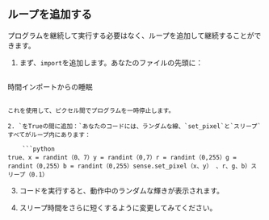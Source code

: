 ## ループを追加する

プログラムを継続して実行する必要はなく、ループを追加して継続することができます。

1. まず、`import`を追加します。あなたのファイルの先頭に：
    
    ```python
時間インポートからの睡眠
```

これを使用して、ピクセル間でプログラムを一時停止します。

2. `をTrueの間に追加：`あなたのコードには、ランダムな線、`set_pixel`と`スリープ`すべてがループ内にあります：
    
    ```python
true、x = randint（0、7）y = randint（0,7）r = randint（0,255）g = randint（0,255）b = randint（0,255）sense.set_pixel（x、y） 、r、g、b）スリープ（0.1）
```

3. コードを実行すると、動作中のランダムな輝きが表示されます。

4. スリープ時間をさらに短くするように変更してみてください。